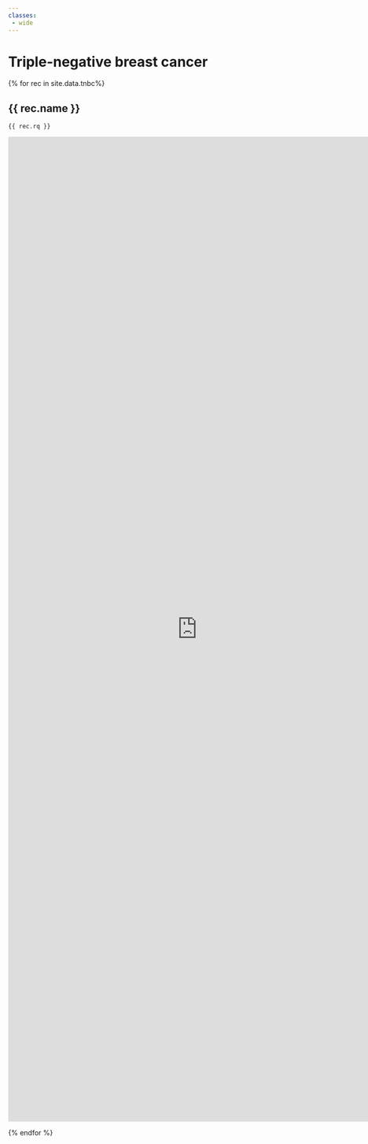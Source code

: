 ```yaml
---
classes:
 - wide
---
```

# Triple-negative breast cancer

{% for rec in site.data.tnbc%}
## {{ rec.name }}

```sparql
{{ rec.rq }}
```

<iframe style="width: 80vw; height: 50vh; border: none;"
        src="https://query.wikidata.org/embed.html#{{ rec.rq | uri_escape }}"
        referrerpolicy="origin" sandbox="allow-scripts allow-same-origin allow-popups">
</iframe>

{% endfor %}
